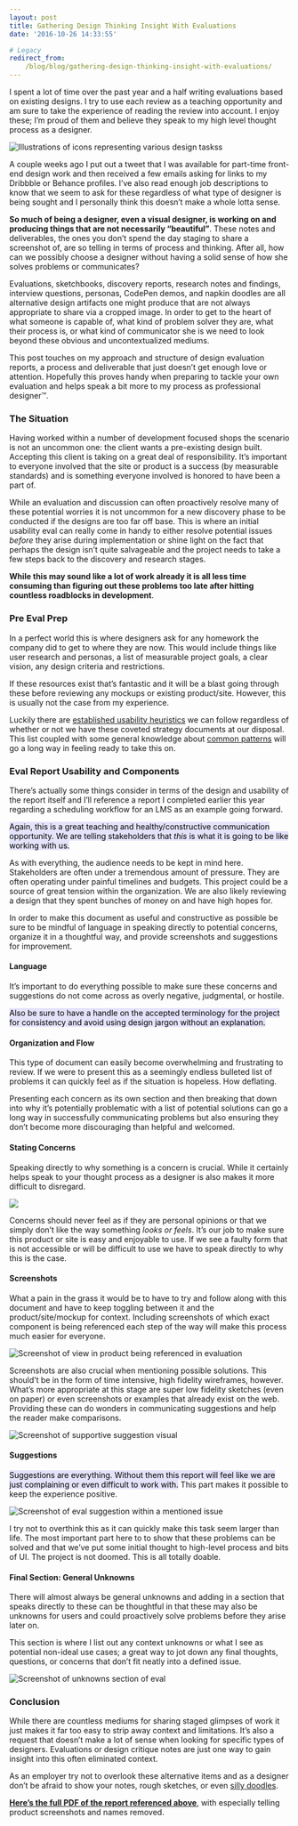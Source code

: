 ```yaml
---
layout: post
title: Gathering Design Thinking Insight With Evaluations
date: '2016-10-26 14:33:55'

# Legacy
redirect_from:
    /blog/blog/gathering-design-thinking-insight-with-evaluations/
---
```


I spent a lot of time over the past year and a half writing evaluations based on existing designs. I try to use each review as a teaching opportunity and am sure to take the experience of reading the review into account. I enjoy these; I’m proud of them and believe they speak to my high level thought process as a designer.

![Illustrations of icons representing various design tasks](/content/2016/10/Screen-Shot-2016-10-26-at-12-08-26-PM.png)s

A couple weeks ago I put out a tweet that I was available for part-time front-end design work and then received a few emails asking for links to my Dribbble or Behance profiles. I’ve also read enough job descriptions to know that we seem to ask for these regardless of what type of designer is being sought and I personally think this doesn’t make a whole lotta sense.

**So much of being a designer, even a visual designer, is working on and producing things that are not necessarily “beautiful”**. These notes and deliverables, the ones you don’t spend the day staging to share a screenshot of, are so telling in terms of process and thinking. After all, how can we possibly choose a designer without having a solid sense of how she solves problems or communicates?

Evaluations, sketchbooks, discovery reports, research notes and findings, interview questions, personas, CodePen demos, and napkin doodles are all alternative design artifacts one might produce that are not always appropriate to share via a cropped image. In order to get to the heart of what someone is capable of, what kind of problem solver they are, what their process is, or what kind of communicator she is we need to look beyond these obvious and uncontextualized mediums.

This post touches on my approach and structure of design evaluation reports, a process and deliverable that just doesn’t get enough love or attention. Hopefully this proves handy when preparing to tackle your own evaluation and helps speak a bit more to my process as professional designer™.

### The Situation
Having worked within a number of development focused shops the scenario is not an uncommon one: the client wants a pre-existing design built. Accepting this client is taking on a great deal of responsibility. It’s important to everyone involved that the site or product is a success (by measurable standards) and is something everyone involved is honored to have been a part of.

While an evaluation and discussion can often proactively resolve many of these potential worries it is not uncommon for a new discovery phase to be conducted if the designs are too far off base. This is where an initial usability eval can really come in handy to either resolve potential issues *before* they arise during implementation or shine light on the fact that perhaps the design isn’t quite salvageable and the project needs to take a few steps back to the discovery and research stages.

**While this may sound like a lot of work already it is all less time consuming than figuring out these problems too late after hitting countless roadblocks in development**.  

### Pre Eval Prep
In a perfect world this is where designers ask for any homework the company did to get to where they are now. This would include things like user research and personas, a list of measurable project goals, a clear vision, any design criteria and restrictions.

If these resources exist that’s fantastic and it will be a blast going through these before reviewing any mockups or existing product/site. However, this is usually not the case from my experience.

Luckily there are [established usability heuristics](https://www.nngroup.com/articles/ten-usability-heuristics/) we can follow regardless of whether or not we have these coveted strategy documents at our disposal. This list coupled with some general knowledge about [common patterns](http://ui-patterns.com/) will go a long way in feeling ready to take this on.   

### Eval Report Usability and Components
There’s actually some things consider in terms of the design and usability of the report itself and I’ll reference a report I completed earlier this year regarding a scheduling workflow for an LMS as an example going forward.

<mark style="background: #E4E3FC;">Again, this is a great teaching and healthy/constructive communication opportunity. We are telling stakeholders that *this* is what it is going to be like working with us.</mark>

As with everything, the audience needs to be kept in mind here. Stakeholders are often under a tremendous amount of pressure. They are often operating under painful timelines and budgets. This project could be a source of great tension within the organization. We are also likely reviewing a design that they spent bunches of money on and have high hopes for.

In order to make this document as useful and constructive as possible be sure to be mindful of language in speaking directly to potential concerns, organize it in a thoughtful way, and provide screenshots and suggestions for improvement.  

#### Language
It’s important to do everything possible to make sure these concerns and suggestions do not come across as overly negative, judgmental, or hostile.

<mark style="background: #E4E3FC;">Also be sure to have a handle on the accepted terminology for the project for consistency and avoid using design jargon without an explanation.</mark>

#### Organization and Flow
This type of document can easily become overwhelming and frustrating to review. If we were to present this as a seemingly endless bulleted list of problems it can quickly feel as if the situation is hopeless. How deflating.

Presenting each concern as its own section and then breaking that down into why it’s potentially problematic with a list of potential solutions can go a long way in successfully communicating problems but also ensuring they don’t become more discouraging than helpful and welcomed.

#### Stating Concerns
Speaking directly to why something is a concern is crucial. While it certainly helps speak to your thought process as a designer is also makes it more difficult to disregard.

![](/content/2016/10/Screen-Shot-2016-10-25-at-11-57-15-AM.png)

Concerns should never feel as if they are personal opinions or that we simply don’t like the way something *looks or feels*. It’s our job to make sure this product or site is easy and enjoyable to use. If we see a faulty form that is not accessible or will be difficult to use we have to speak directly to why this is the case.

#### Screenshots
What a pain in the grass it would be to have to try and follow along with this document and have to keep toggling between it and the product/site/mockup for context. Including screenshots of which exact component is being referenced each step of the way will make this process much easier for everyone.

![Screenshot of view in product being referenced in evaluation](/content/2016/10/Screen-Shot-2016-10-26-at-10-36-20-AM.png)

Screenshots are also crucial when mentioning possible solutions. This should’t be in the form of time intensive, high fidelity wireframes, however. What’s more appropriate at this stage are super low fidelity sketches (even on paper) or even screenshots or examples that already exist on the web. Providing these can do wonders in communicating suggestions and help the reader make comparisons.

![Screenshot of supportive suggestion visual](/content/2016/10/Screen-Shot-2016-10-26-at-7-11-22-AM.png)

#### Suggestions
<mark style="background: #E4E3FC;">Suggestions are everything. Without them this report will feel like we are just complaining or even difficult to work with.</mark> This part makes it possible to keep the experience positive.  

![Screenshot of eval suggestion within a mentioned issue](/content/2016/10/Screen-Shot-2016-10-25-at-11-01-34-AM.png)

I try not to overthink this as it can quickly make this task seem larger than life. The most important part here to to show that these problems can be solved and that we’ve put some initial thought to high-level process and bits of UI. The project is not doomed. This is all totally doable.  

#### Final Section: General Unknowns
There will almost always be general unknowns and adding in a section that speaks directly to these can be thoughtful in that these may also be unknowns for users and could proactively solve problems before they arise later on.

This section is where I list out any context unknowns or what I see as potential non-ideal use cases; a great way to jot down any final thoughts, questions, or concerns that don’t fit neatly into a defined issue.  

![Screenshot of unknowns section of eval](/content/2016/10/Screen-Shot-2016-10-25-at-11-02-21-AM.png)

### Conclusion
While there are countless mediums for sharing staged glimpses of work it just makes it far too easy to strip away context and limitations. It’s also a request that doesn’t make a lot of sense when looking for specific types of designers. Evaluations or design critique notes are just one way to gain insight into this often eliminated context.

As an employer try not to overlook these alternative items and as a designer don’t be afraid to show your notes, rough sketches, or even [silly doodles](http://jonibologna.work/?page_id=70).  

**[Here’s the full PDF of the report referenced above](http://jonibologna.work/wp-content/uploads/2016/10/schedule_eval.pdf)**, with especially telling product screenshots and names removed.

